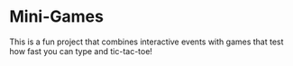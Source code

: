 # Mini-Games

This is a fun project that combines interactive events with games that test how fast you can type and tic-tac-toe!
